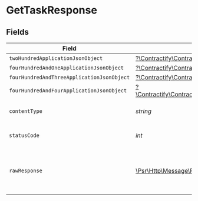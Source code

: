 # GetTaskResponse


## Fields

| Field                                                                                                                                                | Type                                                                                                                                                 | Required                                                                                                                                             | Description                                                                                                                                          |
| ---------------------------------------------------------------------------------------------------------------------------------------------------- | ---------------------------------------------------------------------------------------------------------------------------------------------------- | ---------------------------------------------------------------------------------------------------------------------------------------------------- | ---------------------------------------------------------------------------------------------------------------------------------------------------- |
| `twoHundredApplicationJsonObject`                                                                                                                    | [?\Contractify\ContractifyAPI\Models\Operations\GetTaskResponseBody](../../Models/Operations/GetTaskResponseBody.md)                                 | :heavy_minus_sign:                                                                                                                                   | OK                                                                                                                                                   |
| `fourHundredAndOneApplicationJsonObject`                                                                                                             | [?\Contractify\ContractifyAPI\Models\Operations\GetTaskTasksResponseBody](../../Models/Operations/GetTaskTasksResponseBody.md)                       | :heavy_minus_sign:                                                                                                                                   | Unauthenticated                                                                                                                                      |
| `fourHundredAndThreeApplicationJsonObject`                                                                                                           | [?\Contractify\ContractifyAPI\Models\Operations\GetTaskTasksResponseResponseBody](../../Models/Operations/GetTaskTasksResponseResponseBody.md)       | :heavy_minus_sign:                                                                                                                                   | Forbidden                                                                                                                                            |
| `fourHundredAndFourApplicationJsonObject`                                                                                                            | [?\Contractify\ContractifyAPI\Models\Operations\GetTaskTasksResponse404ResponseBody](../../Models/Operations/GetTaskTasksResponse404ResponseBody.md) | :heavy_minus_sign:                                                                                                                                   | Not Found                                                                                                                                            |
| `contentType`                                                                                                                                        | *string*                                                                                                                                             | :heavy_check_mark:                                                                                                                                   | HTTP response content type for this operation                                                                                                        |
| `statusCode`                                                                                                                                         | *int*                                                                                                                                                | :heavy_check_mark:                                                                                                                                   | HTTP response status code for this operation                                                                                                         |
| `rawResponse`                                                                                                                                        | [\Psr\Http\Message\ResponseInterface](https://www.php-fig.org/psr/psr-7/#33-psrhttpmessageresponseinterface)                                         | :heavy_minus_sign:                                                                                                                                   | Raw HTTP response; suitable for custom response parsing                                                                                              |